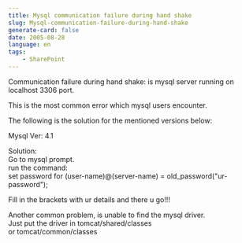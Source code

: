 ```yaml
---
title: Mysql communication failure during hand shake
slug: Mysql-communication-failure-during-hand-shake
generate-card: false
date: 2005-08-28
language: en
tags:
    - SharePoint
---
```



Communication failure during hand shake: is mysql server running on  
localhost 3306 port.  
  
This is the most common error which mysql users encounter.  
  
The following is the solution for the mentioned versions below:  
  
Mysql Ver: 4.1  
  
Solution:  
Go to mysql prompt.  
run the command:  
set password for (user-name)@(server-name) = old_password("ur-password");  
  
Fill in the brackets with ur details and there u go!!!  
  
Another common problem, is unable to find the mysql driver.  
Just put the driver in tomcat/shared/classes  
or tomcat/common/classes